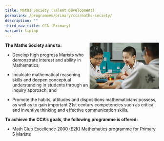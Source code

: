```yaml
---
title: Maths Society (Talent Development)
permalink: /programmes/primary/cca/maths-society/
description: ""
third_nav_title: CCA (Primary)
variant: tiptap
---
```

<img align="right" src="/images/CCA/Primary/Math%20Club_D1R1051.jpg" style="width:45%">


**The Maths Society aims to:**&nbsp;

*   Develop high progress Marists who demonstrate interest and ability in Mathematics;
*   Inculcate mathematical reasoning skills and deepen conceptual understanding in students through an inquiry approach; and  
    
*   Promote the habits, attitudes and dispositions mathematicians possess, as well as to gain important 21st century competencies such as critical and inventive thinking and effective communication skills.

**To achieve the CCA’s goals, the following programme is offered:**&nbsp;

*   Math Club Excellence 2000 (E2K) Mathematics programme for Primary 5 Marists